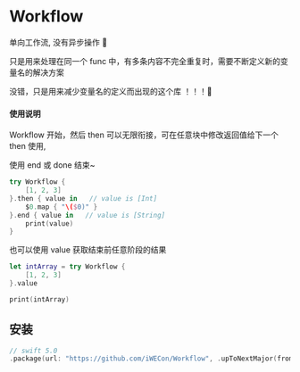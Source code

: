 # Workflow

单向工作流, 没有异步操作 🌝

只是用来处理在同一个 func 中，有多条内容不完全重复时，需要不断定义新的变量名的解决方案

没错，只是用来减少变量名的定义而出现的这个库 ！！！🧐


#### 使用说明

Workflow 开始，然后 then 可以无限衔接，可在任意块中修改返回值给下一个 then 使用,

使用 end 或 done 结束~

```swift
try Workflow {
    [1, 2, 3]
}.then { value in   // value is [Int] 
    $0.map { "\($0)" }
}.end { value in   // value is [String]
    print(value)
}
```

也可以使用 value 获取结束前任意阶段的结果

```swift
let intArray = try Workflow {
    [1, 2, 3]
}.value

print(intArray)
```


## 安装

```swift
// swift 5.0
.package(url: "https://github.com/iWECon/Workflow", .upToNextMajor(from: "1.0.0"))
```

